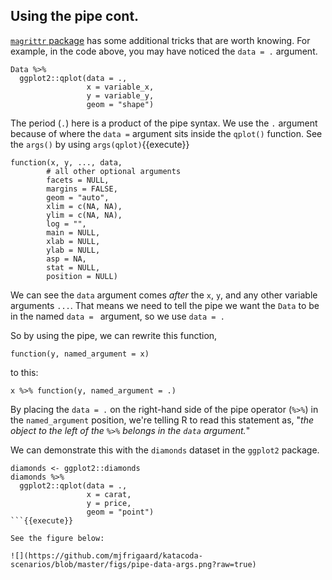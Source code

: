 ## Using the pipe cont.

[`magrittr` package](https://magrittr.tidyverse.org/) has some additional tricks that are worth knowing. For example, in the code above, you may have noticed the `data = .` argument. 

```
Data %>% 
  ggplot2::qplot(data = ., 
                 x = variable_x, 
                 y = variable_y,
                 geom = "shape")
```

The period (`.`) here is a product of the pipe syntax. We use the `.` argument because of where the `data =` argument sits inside the `qplot()` function. See the `args()` by using `args(qplot)`{{execute}}


```
function(x, y, ..., data, 
        # all other optional arguments
        facets = NULL, 
        margins = FALSE, 
        geom = "auto", 
        xlim = c(NA, NA), 
        ylim = c(NA, NA), 
        log = "", 
        main = NULL, 
        xlab = NULL, 
        ylab = NULL, 
        asp = NA, 
        stat = NULL, 
        position = NULL) 
```

We can see the `data` argument comes *after* the `x`, `y`, and any other variable arguments `...`. That means we need to tell the pipe we want the `Data` to be in the named `data = ` argument, so we use `data = .`

So by using the pipe, we can rewrite this function,

```
function(y, named_argument = x)
```

to this:

```
x %>% function(y, named_argument = .)
```
 
By placing the `data = .` on the right-hand side of the pipe operator (`%>%`) in the `named_argument` position, we're telling R to read this statement as, "*the object to the left of the `%>%` belongs in the `data` argument.*" 

We can demonstrate this with the `diamonds` dataset in the `ggplot2` package. 

```
diamonds <- ggplot2::diamonds
diamonds %>% 
  ggplot2::qplot(data = ., 
                 x = carat, 
                 y = price,
                 geom = "point")
```{{execute}}

See the figure below:

![](https://github.com/mjfrigaard/katacoda-scenarios/blob/master/figs/pipe-data-args.png?raw=true)
